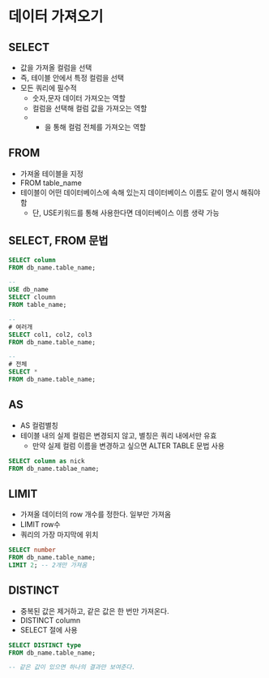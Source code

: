 # 데이터 가져오기

## SELECT
- 값을 가져올 컬럼을 선택
- 즉, 테이블 안에서 특정 컬럼을 선택
- 모든 쿼리에 필수적 
  - 숫자,문자 데이터 가져오는 역할
  - 컬럼을 선택해 컬럼 값을 가져오는 역할
  - * 을 통해 컬럼 전체를 가져오는 역할 

## FROM 
- 가져올 테이블을 지정
- FROM table_name
- 테이블이 어떤 데이터베이스에 속해 있는지 데이터베이스 이름도 같이 명시 해줘야함
  - 단, USE키워드를 통해 사용한다면 데이터베이스 이름 생략 가능

## SELECT, FROM 문법
```SQL
SELECT column
FROM db_name.table_name;

--
USE db_name
SELECT cloumn
FROM table_name;

--
# 여러개
SELECT col1, col2, col3
FROM db_name.table_name;

--
# 전체
SELECT *
FROM db_name.table_name;
```

## AS
- AS 컬럼별칭
- 테이블 내의 실제 컬럼은 변경되지 않고, 별칭은 쿼리 내에서만 유효
  - 만약 실제 컬럼 이름을 변경하고 싶으면 ALTER TABLE 문법 사용

```SQL
SELECT column as nick
FROM db_name.tablae_name;
```

## LIMIT
- 가져올 데이터의 row 개수를 정한다. 일부만 가져옴
- LIMIT row수
- 쿼리의 가장 마지막에 위치 

```SQL
SELECT number
FROM db_name.table_name;
LIMIT 2; -- 2개만 가져옴
```

## DISTINCT
- 중복된 값은 제거하고, 같은 값은 한 번만 가져온다.
- DISTINCT column
- SELECT 절에 사용 

```SQL
SELECT DISTINCT type
FROM db_name.table_name;

-- 같은 값이 있으면 하나의 결과만 보여준다. 
```
